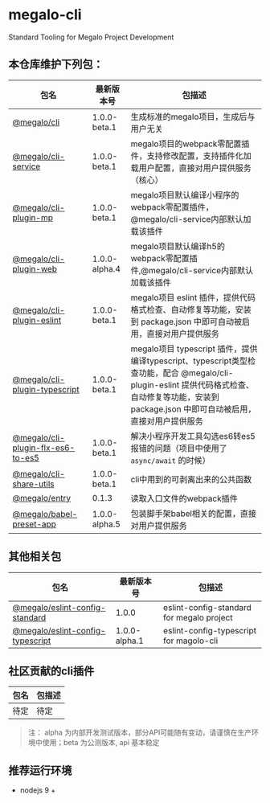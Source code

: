 # megalo-cli
Standard Tooling for Megalo Project Development

## 本仓库维护下列包：

| 包名 | 最新版本号 | 包描述
| ------ | ------ | ------ |
| [@megalo/cli](./packages/@megalo/cli) | 1.0.0-beta.1 | 生成标准的megalo项目，生成后与用户无关 |
| [@megalo/cli-service](./packages/@megalo/cli-service) | 1.0.0-beta.1 | megalo项目的webpack零配置插件，支持修改配置，支持插件化加载用户配置，直接对用户提供服务（核心）
| [@megalo/cli-plugin-mp](./packages/@megalo/cli-plugin-mp) | 1.0.0-beta.1 | megalo项目默认编译小程序的webpack零配置插件，@megalo/cli-service内部默认加载该插件
| [@megalo/cli-plugin-web](./packages/@megalo/cli-plugin-web) | 1.0.0-alpha.4 | megalo项目默认编译h5的webpack零配置插件,@megalo/cli-service内部默认加载该插件
| [@megalo/cli-plugin-eslint](./packages/@megalo/cli-plugin-eslint) | 1.0.0-beta.1 | megalo项目 eslint 插件，提供代码格式检查、自动修复等功能，安装到 package.json 中即可自动被启用，直接对用户提供服务
| [@megalo/cli-plugin-typescript](./packages/@megalo/cli-plugin-typescript) | 1.0.0-beta.1 | megalo项目 typescript 插件，提供编译typescript、typescript类型检查功能，配合 @megalo/cli-plugin-eslint 提供代码格式检查、自动修复等功能，安装到 package.json 中即可自动被启用，直接对用户提供服务
| [@megalo/cli-plugin-flx-es6-to-es5](./packages/@megalo/cli-plugin-flx-es6-to-es5) | 1.0.0-beta.1 | 解决小程序开发工具勾选es6转es5报错的问题（项目中使用了 `async/await` 的时候）
| [@megalo/cli-share-utils](./packages/@megalo/cli-share-utils) | 1.0.0-beta.1 | cli中用到的可剥离出来的公共函数
| [@megalo/entry](./packages/@megalo/entry) | 0.1.3 | 读取入口文件的webpack插件 |
| [@megalo/babel-preset-app](./packages/@megalo/babel-preset-app) | 1.0.0-alpha.5 | 包装脚手架babel相关的配置，直接对用户提供服务 |


## 其他相关包
| 包名 | 最新版本号 | 包描述
| ------ | ------ | ------ |
| [@megalo/eslint-config-standard](https://github.com/megalojs/eslint-config-standard) | 1.0.0 | eslint-config-standard for megalo project |
| [@megalo/eslint-config-typescript](https://github.com/megalojs/eslint-config-typescript) | 1.0.0-alpha.1 | eslint-config-typescript for magolo-cli |


## 社区贡献的cli插件
| 包名 | 包描述
| ------ | ------ |
| 待定 | 待定 |


> 注： alpha 为内部开发测试版本，部分API可能随有变动，请谨慎在生产环境中使用；beta 为公测版本, api 基本稳定

## 推荐运行环境
- nodejs 9 +
